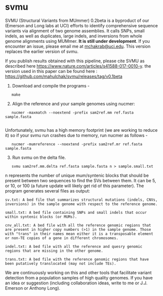 # svmu

SVMU (Structural Variants from MUmmer) 0.2beta is a byproduct of our (Emerson and Long labs at UCI) efforts to identify comprehensive sequence variants via alignment of two  genome assemblies. It calls SNPs, small indels, as well as duplicates, large indels, and inversions from whole genome alignments using MUMmer. 
<b>It is still under development</b>. If you encounter an issue, please email me at mchakrab@uci.edu. This version replaces the earlier version of svmu.

If you publish results obtained with this pipeline, please cite SVMU as described here https://www.nature.com/articles/s41588-017-0010-y. the version used in this paper can be found here : https://github.com/mahulchak/svmu/releases/tag/v0.1beta

1. Download and compile the programs -

 ```
	make

 ```

2. Align the reference and your sample genomes using nucmer: 

 ```
	nucmer -maxmatch --noextend -prefix sam2ref.mm ref.fasta sample.fasta
	
 ```
Unfortunately, svmu has a high memory footprint (we are working to reduce it) so if your svmu run crashes due to memory, run nucmer as follows -
 ```
	nucmer -mumreference --noextend -prefix sam2ref.mr ref.fasta sample.fasta

 ```

3. Run svmu on the delta file.

 ```
	svmu sam2ref.mm.delta ref.fasta sample.fasta n > sample.small.txt

 ```
  n represents the number of unique mum/syntenic blocks that should be present between two sequences to find the SVs between them. It can be 5, or 10, or 100 (a future update will likely get rid of this parameter). The program generates several files as output: 

	sv.txt: A bed file that summarizes structural mutations (indels, CNVs, inversions) in the sample genome with respect to the reference genome.  

	small.txt: A bed file containing SNPs and small indels that occur within syntenic blocks (or MUMs).

	cnv_all.txt: A bed file with all the reference genomic regions that are present in higher copy numbers (>1) in the sample genome. Those with "trans" in their names mean either it is a transposable element or non-TE copies of a gene in different chromosomes.

	indel.txt: A bed file with all the reference and quesry genomic regions that are missing in the other genome. 
	
	trans.txt: A bed file with the reference genomic regions that have been putatively translocated (may not include TEs). 

We are continuously working on this and other tools that facilitate variant detection from a population samples of high quality genomes. If you have an idea or suggestion (including collaboration ideas, write to me or J.J. Emerson or Anthony Long).
